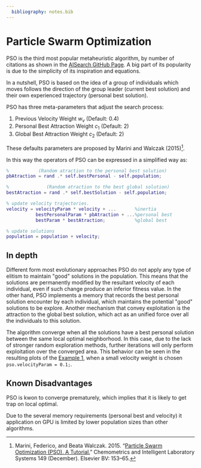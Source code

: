 ```yaml
---
  bibliography: notes.bib
---
```


# Particle Swarm Optimization

PSO is the third most popular metaheuristic algorithm, by number of citations as shown in the [AISearch GitHub Page](https://aisearch.github.io/#/).
A big part of its popularity is due to the simplicity of its inspiration and equations.

In a nutshell, PSO is based on the idea of a group of individuals which moves follows the direction of the group leader (current best solution) and their own experienced trajectory (personal best solution).

PSO has three meta-parameters that adjust the search process:

  1. Previous Velocity Weight $w_v$ (Default: 0.4)
  2. Personal Best Attraction Weight $c_1$ (Default: 2)
  3. Global Best Attraction Weight $c_2$ (Default: 2)

These defaults parameters are proposed by Marini and Walczak (2015)[^1].

In this way the operators of PSO can be expressed in a simplified way as:

```matlab
%           (Random atraction to the personal best solution)
pbAtraction = rand .* self.bestPersonal - self.population;

%              (Random atraction to the best global solution)
bestAtraction = rand .* self.bestSolution - self.population;

% update velocity trajectories.
velocity = velocityParam * velocity + ...       %inertia
           bestPersonalParam * pbAtraction + ...%personal best
           bestParam * bestAtraction;           %global best

% update solutions
population = population + velocity;
```

## In depth

Different form most evolutionary approaches PSO do not apply any type of elitism to maintain "good" solutions in the population.
This means that the solutions are permanently modified by the resultant velocity of each individual, even if such change produce an inferior fitness value.
In the other hand, PSO implements a memory that records the best personal solution encounter by each individual, which maintains the potential "good" solutions to be explore.
Another mechanism that convey exploitation is the attraction to the global best solution, which act as an unified force over all the individuals to this solution.

The algorithm converge when all the solutions have a best personal solution between the same local optimal neighborhood.
In this case, due to the lack of stronger random exploration methods, further iterations will only perform exploitation over the converged area.
This behavior can be seen in the resulting plots of the [Example 1](../Examples/SimplePSO.m), when a small velocity weight is chosen `pso.velocityParam = 0.1;`.

## Known Disadvantages

PSO is kwon to converge prematurely, which implies that it is likely to get trap on local optimal.

Due to the several memory requirements (personal best and velocity) it application on GPU is limited by lower population sizes than other algorithms.

[^1]: Marini, Federico, and Beata Walczak. 2015. “[Particle Swarm Optimization (PSO). A Tutorial.](https://doi.org/10.1016/j.chemolab.2015.08.020)” Chemometrics and Intelligent Laboratory Systems 149 (December). Elsevier BV: 153–65.
